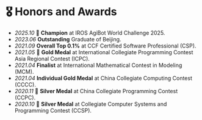 # 🎖 Honors and Awards
- *2025.10* 🏅 **Champion** at IROS AgiBot World Challenge 2025.
- *2023.06* **Outstanding** Graduate of Beijing.
- *2021.09* **Overall Top 0.1%** at CCF Certified Software Professional (CSP).
- *2021.05* 🏅 **Gold Medal** at International Collegiate Programming Contest Asia Regional Contest (ICPC).
- *2021.04* **Finalist** at International Mathematical Contest in Modeling (MCM).
- *2021.04* **Individual Gold Medal** at China Collegiate Computing Contest (CCCC).
- *2020.11* 🥈 **Silver Medal** at China Collegiate Programming Contest (CCPC).
- *2020.10* 🥈 **Silver Medal** at Collegiate Computer Systems and Programming Contest (CCSP).
